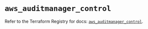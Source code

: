 # `aws_auditmanager_control`

Refer to the Terraform Registry for docs: [`aws_auditmanager_control`](https://registry.terraform.io/providers/hashicorp/aws/6.17.0/docs/resources/auditmanager_control).
